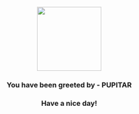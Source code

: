 <p align="center">
            <img src="https://raw.githubusercontent.com/PokeAPI/sprites/master/sprites/pokemon/247.png" width="150" height="150">
          </p>
          <h3 align="center">You have been greeted by - <b>PUPITAR</b></h3>
          <h3 align="center">Have a nice day!</h3>
